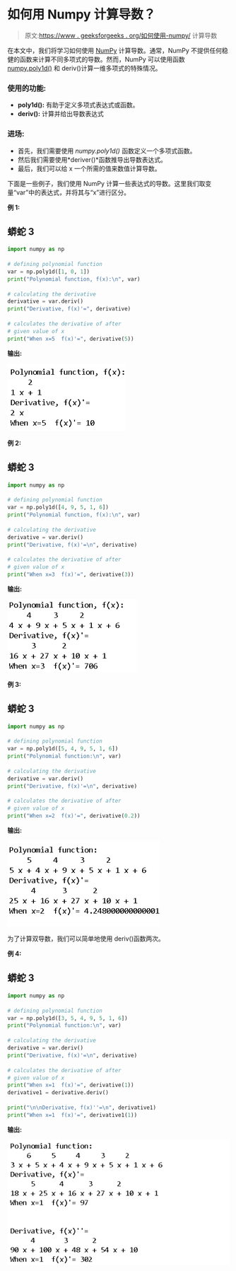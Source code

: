 # 如何用 Numpy 计算导数？

> 原文:[https://www . geeksforgeeks . org/如何使用-numpy/](https://www.geeksforgeeks.org/how-to-compute-derivative-using-numpy/) 计算导数

在本文中，我们将学习如何使用 [NumPy](https://www.geeksforgeeks.org/numpy-in-python-set-1-introduction/) 计算导数。通常，NumPy 不提供任何稳健的函数来计算不同多项式的导数。然而，NumPy 可以使用函数 [numpy.poly1d()](https://www.geeksforgeeks.org/numpy-poly1d-in-python/) 和 deriv()计算一维多项式的特殊情况。

### **使用的功能:**

*   **poly1d():** 有助于定义多项式表达式或函数。
*   **deriv():** 计算并给出导数表达式

### **进场:**

*   首先，我们需要使用 *numpy.poly1d()* 函数定义一个多项式函数。
*   然后我们需要使用*deriver()*函数推导出导数表达式。
*   最后，我们可以给 x 一个所需的值来数值计算导数。

下面是一些例子，我们使用 NumPy 计算一些表达式的导数。这里我们取变量“var”中的表达式，并将其与“x”进行区分。

**例 1:**

## 蟒蛇 3

```py
import numpy as np

# defining polynomial function
var = np.poly1d([1, 0, 1])
print("Polynomial function, f(x):\n", var)

# calculating the derivative
derivative = var.deriv()
print("Derivative, f(x)'=", derivative)

# calculates the derivative of after 
# given value of x
print("When x=5  f(x)'=", derivative(5))
```

**输出:**

![](img/88be6a611a59d24eb3242f962cceb57a.png)

**例 2:**

## 蟒蛇 3

```py
import numpy as np

# defining polynomial function
var = np.poly1d([4, 9, 5, 1, 6])
print("Polynomial function, f(x):\n", var)

# calculating the derivative
derivative = var.deriv()
print("Derivative, f(x)'=\n", derivative)

# calculates the derivative of after 
# given value of x
print("When x=3  f(x)'=", derivative(3))
```

**输出:**

![](img/553dd7d31856d34b72fc9aa6a2bf1a57.png)

**例 3:**

## 蟒蛇 3

```py
import numpy as np

# defining polynomial function
var = np.poly1d([5, 4, 9, 5, 1, 6])
print("Polynomial function:\n", var)

# calculating the derivative
derivative = var.deriv()
print("Derivative, f(x)'=\n", derivative)

# calculates the derivative of after 
# given value of x
print("When x=2  f(x)'=", derivative(0.2))
```

**输出:**

![](img/4a36a19329bd9efcba05623170bed6cc.png)

为了计算双导数，我们可以简单地使用 deriv()函数两次。

**例 4:**

## 蟒蛇 3

```py
import numpy as np

# defining polynomial function
var = np.poly1d([3, 5, 4, 9, 5, 1, 6])
print("Polynomial function:\n", var)

# calculating the derivative
derivative = var.deriv()
print("Derivative, f(x)'=\n", derivative)

# calculates the derivative of after 
# given value of x
print("When x=1  f(x)'=", derivative(1))
derivative1 = derivative.deriv()

print("\n\nDerivative, f(x)''=\n", derivative1)
print("When x=1  f(x)'=", derivative1(1))
```

**输出:**

![](img/fed3c07358482e79f71a811ffa066d6c.png)